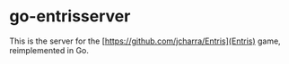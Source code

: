 # go-entrisserver

This is the server for the [https://github.com/jcharra/Entris](Entris) game, reimplemented in Go.